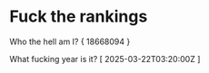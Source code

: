 # Fuck the rankings

Who the hell am I?
{ 18668094 }

What fucking year is it?
[ 2025-03-22T03:20:00Z ]
